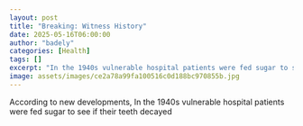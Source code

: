 ```yaml
---
layout: post
title: "Breaking: Witness History"
date: 2025-05-16T06:00:00
author: "badely"
categories: [Health]
tags: []
excerpt: "In the 1940s vulnerable hospital patients were fed sugar to see if their teeth decayed"
image: assets/images/ce2a78a99fa100516c0d188bc970855b.jpg
---
```


According to new developments, In the 1940s vulnerable hospital patients were fed sugar to see if their teeth decayed

